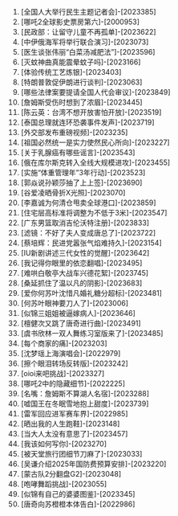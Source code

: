
1. [全国人大举行民生主题记者会]-[2023385]
1. [哪吒2全球影史票房第六]-[2000953]
1. [民政部：让留守儿童不再孤单]-[2023622]
1. [中伊俄海军将举行联合演习]-[2023073]
1. [医生谈张伟丽“白菜汤减肥法”]-[2023596]
1. [灭蚊神曲真能震晕蚊子吗]-[2023166]
1. [体验传统工艺炼银]-[2023403]
1. [特朗普敦促伊朗进行谈判]-[2023063]
1. [哪些法律案要提请全国人代会审议]-[2023849]
1. [詹姆斯受伤时想到了浓眉]-[2023445]
1. [陈云英：台湾不想开放害怕开放]-[2023519]
1. [泰国总理就连环恐袭事件发声]-[2023719]
1. [外交部发布重磅视频]-[2023235]
1. [祖国必然统一是实力使然民心所向]-[2023227]
1. [关于乳腺癌有哪些谣言]-[2023543]
1. [俄在库尔斯克转入全线大规模进攻]-[2023455]
1. [实施“体重管理年”3年行动]-[2023523]
1. [郭焱说孙颖莎抽了上上签]-[2023690]
1. [谷爱凌晒骨折X光照]-[2023070]
1. [李嘉诚为何清仓甩卖全球港口]-[2023859]
1. [住宅层高标准将调整为不低于3米]-[2023547]
1. [广东男篮取消吉伦沃特注册]-[2023833]
1. [滤镜：不好了夫人变成唐总了]-[2023722]
1. [蔡培辉：民进党嚣张气焰难持久]-[2023154]
1. [IU新剧讲述三代女性的觉醒]-[2023642]
1. [我记得你眼里的依恋翻唱]-[2023495]
1. [难哄白敬亭大战车兴德花絮]-[2023745]
1. [桑延抓住了温以凡的阴影]-[2023683]
1. [爱你何苏叶沈惜凡婚礼糖分超标]-[2023481]
1. [何苏叶眼神要刀人了]-[2023006]
1. [似锦三姐姐被逼嫁病人]-[2023646]
1. [檀健次又跳了唐奇进行曲]-[2023491]
1. [虞书欣林一双人舞练习室版来了]-[2023485]
1. [每个商家的痛]-[2023203]
1. [沈梦瑶上海演唱会]-[2022979]
1. [擦个眼泪转场反转版]-[2023242]
1. [oioi来吧挑战]-[2023327]
1. [哪吒2中的隐藏细节]-[2022225]
1. [名嘴：詹姆斯不算湖人名宿]-[2023288]
1. [嘘国王在冬眠雪地抱上甜度]-[2023739]
1. [雷军回应进军赛车界]-[2022985]
1. [晒出我的人生跑鞋]-[2023148]
1. [当大人太没有意思了]-[2023457]
1. [我该如何写你]-[2023270]
1. [被天堂旅行团细节刀麻了]-[2023033]
1. [吴谦介绍2025年国防费预算安排]-[2023220]
1. [蒙古队2分翻盘G2]-[2023048]
1. [咆哮舞蹈挑战]-[2023055]
1. [似锦有自己的婆婆图鉴]-[2023345]
1. [唐奇向苏橙橙本体告白]-[2022986]